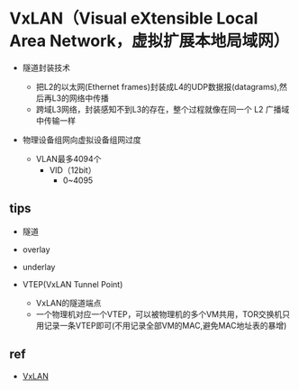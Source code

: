 
# VxLAN（Visual eXtensible Local Area Network，虚拟扩展本地局域网）
+ 隧道封装技术
    + 把L2的以太网(Ethernet frames)封装成L4的UDP数据报(datagrams),然后再L3的网络中传播
    + 跨域L3网络，封装感知不到L3的存在，整个过程就像在同一个 L2 广播域中传输一样

+ 物理设备组网向虚拟设备组网过度
    + VLAN最多4094个
        + VID（12bit） 
            + 0~4095

## tips
+ 隧道
+ overlay
+ underlay

+ VTEP(VxLAN Tunnel Point)
    + VxLAN的隧道端点
    + 一个物理机对应一个VTEP，可以被物理机的多个VM共用，TOR交换机只用记录一条VTEP即可(不用记录全部VM的MAC,避免MAC地址表的暴增)

## ref
+ [VxLAN](https://www.cnblogs.com/bakari/p/11131268.html)